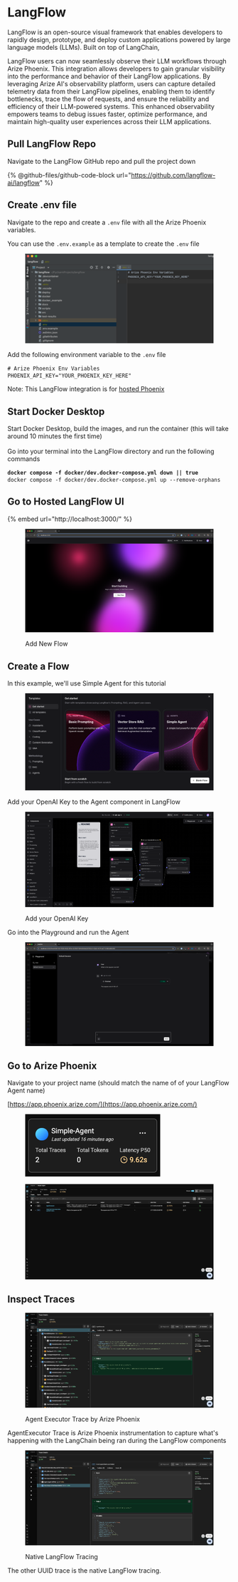 # LangFlow

LangFlow is an open-source visual framework that enables developers to rapidly design, prototype, and deploy custom applications powered by large language models (LLMs). Built on top of LangChain,&#x20;

LangFlow users can now seamlessly observe their LLM workflows through Arize Phoenix. This integration allows developers to gain granular visibility into the performance and behavior of their LangFlow applications. By leveraging Arize AI's observability platform, users can capture detailed telemetry data from their LangFlow pipelines, enabling them to identify bottlenecks, trace the flow of requests, and ensure the reliability and efficiency of their LLM-powered systems. This enhanced observability empowers teams to debug issues faster, optimize performance, and maintain high-quality user experiences across their LLM applications.

## Pull LangFlow Repo

Navigate to the LangFlow GitHub repo and pull the project down

{% @github-files/github-code-block url="https://github.com/langflow-ai/langflow" %}

## Create .env file&#x20;

Navigate to the repo and create a `.env` file with all the Arize Phoenix variables.

You can use the  `.env.example` as a template to create the `.env` file

<figure><img src="../../.gitbook/assets/image (7).png" alt=""><figcaption></figcaption></figure>

Add the following environment variable to the `.env` file

```
# Arize Phoenix Env Variables
PHOENIX_API_KEY="YOUR_PHOENIX_KEY_HERE"
```

Note: This LangFlow integration is for [hosted Phoenix](https://app.phoenix.arize.com/login/sign-up)

## Start Docker Desktop

Start Docker Desktop, build the images, and run the container (this will take around 10 minutes the first time)\
\
Go into your terminal into the LangFlow directory and run the following commands

<pre><code><strong>docker compose -f docker/dev.docker-compose.yml down || true 
</strong>docker compose -f docker/dev.docker-compose.yml up --remove-orphans
</code></pre>

## Go to Hosted LangFlow UI

{% embed url="http://localhost:3000/" %}

<figure><img src="../../.gitbook/assets/image (1).png" alt=""><figcaption><p>Add New Flow</p></figcaption></figure>

## Create a Flow

In this example, we'll use Simple Agent for this tutorial&#x20;

<figure><img src="../../.gitbook/assets/image (4).png" alt=""><figcaption></figcaption></figure>

Add your OpenAI Key to the Agent component in LangFlow

<figure><img src="../../.gitbook/assets/image (5).png" alt=""><figcaption><p>Add your OpenAI Key</p></figcaption></figure>

Go into the Playground and run the Agent

<figure><img src="../../.gitbook/assets/image (3).png" alt=""><figcaption></figcaption></figure>

## Go to Arize Phoenix

Navigate to your project name (should match the name of of your LangFlow Agent name)

[https://app.phoenix.arize.com/](https://app.phoenix.arize.com/)

<figure><img src="../../.gitbook/assets/image (8).png" alt=""><figcaption></figcaption></figure>

<figure><img src="../../.gitbook/assets/image (9).png" alt=""><figcaption></figcaption></figure>

## Inspect Traces

<figure><img src="../../.gitbook/assets/image (10).png" alt=""><figcaption><p>Agent Executor Trace by Arize Phoenix</p></figcaption></figure>

AgentExecutor Trace is Arize Phoenix instrumentation to capture what's happening with the LangChain being ran during the LangFlow components

<figure><img src="../../.gitbook/assets/image (11).png" alt=""><figcaption><p>Native LangFlow Tracing</p></figcaption></figure>

The other UUID trace is the native LangFlow tracing.
